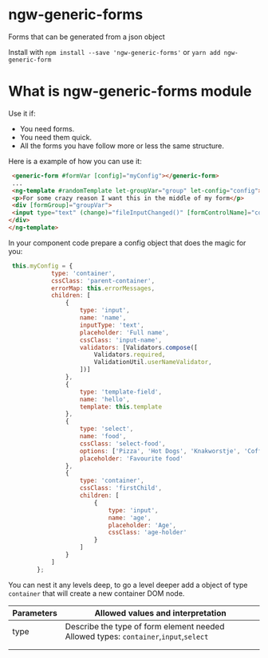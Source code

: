# ngw-generic-forms
Forms that can be generated from a json object

Install with 
`npm install --save 'ngw-generic-forms'`
or 
`yarn add ngw-generic-form`

# What is ngw-generic-forms module

Use it if:

 * You need forms.
 * You need them quick.
 * All the forms you have follow more or less the same structure.

Here is a example of how you can use it:
```html
 <generic-form #formVar [config]="myConfig"></generic-form>
 ...
 <ng-template #randomTemplate let-groupVar="group" let-config="config">
 <p>For some crazy reason I want this in the middle of my form</p>
 <div [formGroup]="groupVar">
 <input type="text" (change)="fileInputChanged()" [formControlName]="config.name" >
</div>
</ng-template>
```
In your component code prepare a config object that does the magic for you:

```javascript
 this.myConfig = {
            type: 'container',
            cssClass: 'parent-container',
            errorMap: this.errorMessages,
            children: [
                {
                    type: 'input',
                    name: 'name',
                    inputType: 'text',
                    placeholder: 'Full name',
                    cssClass: 'input-name',
                    validators: [Validators.compose([
                        Validators.required,
                        ValidationUtil.userNameValidator,
                    ])]
                },
                {
                    type: 'template-field',
                    name: 'hello',
                    template: this.template
                },
                {
                    type: 'select',
                    name: 'food',
                    cssClass: 'select-food',
                    options: ['Pizza', 'Hot Dogs', 'Knakworstje', 'Coffee'],
                    placeholder: 'Favourite food'
                },
                {
                    type: 'container',
                    cssClass: 'firstChild',
                    children: [
                        {
                            type: 'input',
                            name: 'age',
                            placeholder: 'Age',
                            cssClass: 'age-holder'
                        }
                    ]
                }
            ]
        };
```

You can nest it any levels deep, to go a level deeper add a object of type `container` that will create a new container DOM node.


| Parameters | Allowed values and interpretation                                                      |
|------------|----------------------------------------------------------------------------------------|
| type       | Describe the type of form element needed Allowed types: ``container``,`input`,`select` |
|            |                                                                                        |
|            |                                                                                        |
